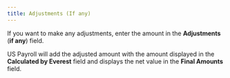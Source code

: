 ```yaml
---
title: Adjustments (If any)
---
```



If you want to make any adjustments, enter the amount in the **Adjustments** (**if any**) field.


US Payroll will add the adjusted amount with the amount displayed in the **Calculated by Everest** field and displays the net value in the **Final Amounts** field.
